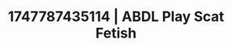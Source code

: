 ---
categories:
- Ass worship
- Femme domination
- Erotic art direction
- Dirty whispers
- Curvy bodies
image: /assets/images/1747787435114.jpg
layout: post
seo:
  description: Featured content with artistic Scat Fetish, ABDL Play. HD images available.
  keywords: Scat Fetish, ABDL Play
  og_image: /assets/images/1747787435114.jpg
  schema_type: VisualArtwork
tags:
- ABDL Play
- Scat Fetish
- '#1747787435114'
title: 1747787435114 | ABDL Play Scat Fetish
---